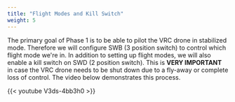 ```yaml
---
title: "Flight Modes and Kill Switch"
weight: 5
---
```


The primary goal of Phase 1 is to be able to pilot the VRC drone in stabilized mode.
Therefore we will configure SWB (3 position switch) to control which flight
mode we're in. In addition to setting up flight modes, we will also enable a kill
switch on SWD (2 position switch). This is **VERY IMPORTANT** in case the
VRC drone needs to be shut down due to a fly-away or complete loss of control.
The video below demonstrates this process.

{{< youtube V3ds-4bb3h0 >}}
